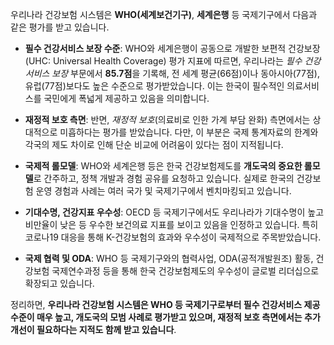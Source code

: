 우리나라 건강보험 시스템은 **WHO(세계보건기구)**, **세계은행** 등 국제기구에서 다음과 같은 평가를 받고 있습니다.

- **필수 건강서비스 보장 수준**: WHO와 세계은행이 공동으로 개발한 보편적 건강보장(UHC: Universal Health Coverage) 평가 지표에 따르면, 우리나라는 _필수 건강서비스 보장_ 부문에서 **85.7점**을 기록해, 전 세계 평균(66점)이나 동아시아(77점), 유럽(77점)보다도 높은 수준으로 평가받았습니다. 이는 한국이 필수적인 의료서비스를 국민에게 폭넓게 제공하고 있음을 의미합니다[](https://repository.kihasa.re.kr/bitstream/201002/36663/6/2020.11.No.289.06.pdf).
    
- **재정적 보호 측면**: 반면, _재정적 보호_(의료비로 인한 가계 부담 완화) 측면에서는 상대적으로 미흡하다는 평가를 받았습니다. 다만, 이 부분은 국제 통계자료의 한계와 각국의 제도 차이로 인해 단순 비교에 어려움이 있다는 점이 지적됩니다[](https://repository.kihasa.re.kr/bitstream/201002/36663/6/2020.11.No.289.06.pdf).
    
- **국제적 롤모델**: WHO와 세계은행 등은 한국 건강보험제도를 **개도국의 중요한 롤모델**로 간주하고, 정책 개발과 경험 공유를 요청하고 있습니다. 실제로 한국의 건강보험 운영 경험과 사례는 여러 국가 및 국제기구에서 벤치마킹되고 있습니다[](https://repository.kihasa.re.kr/bitstream/201002/36663/6/2020.11.No.289.06.pdf)[](https://www.nhis.or.kr/static/alim/paper/oldpaper/202405/sub/section4_1.html).
    
- **기대수명, 건강지표 우수성**: OECD 등 국제기구에서도 우리나라가 기대수명이 높고 비만율이 낮은 등 우수한 보건의료 지표를 보이고 있음을 인정하고 있습니다. 특히 코로나19 대응을 통해 K-건강보험의 효과와 우수성이 국제적으로 주목받았습니다[](https://www.nhis.or.kr/static/alim/paper/oldpaper/202405/sub/section4_1.html).
    
- **국제 협력 및 ODA**: WHO 등 국제기구와의 협력사업, ODA(공적개발원조) 활동, 건강보험 국제연수과정 등을 통해 한국 건강보험제도의 우수성이 글로벌 리더십으로 확장되고 있습니다[](http://www.docdocdoc.co.kr/news/articleView.html?idxno=196476).
    

정리하면, **우리나라 건강보험 시스템은 WHO 등 국제기구로부터 필수 건강서비스 제공 수준이 매우 높고, 개도국의 모범 사례로 평가받고 있으며, 재정적 보호 측면에서는 추가 개선이 필요하다는 지적도 함께 받고 있습니다**[](https://repository.kihasa.re.kr/bitstream/201002/36663/6/2020.11.No.289.06.pdf)[](https://www.nhis.or.kr/static/alim/paper/oldpaper/202405/sub/section4_1.html).